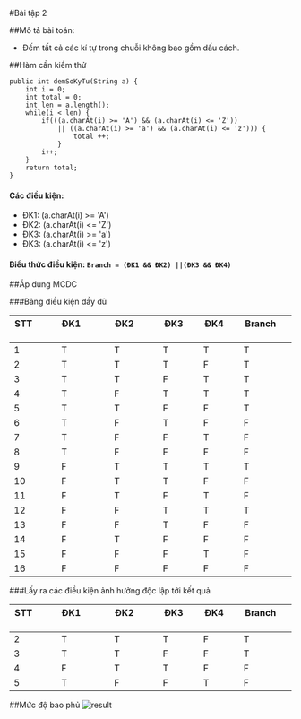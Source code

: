 #Bài tập 2

##Mô tả bài toán:
- Đếm tất cả các kí tự trong chuỗi không bao gồm dấu cách.

##Hàm cần kiểm thử


	public int demSoKyTu(String a) {
		int i = 0; 
		int total = 0;
		int len = a.length();
		while(i < len) {
			if(((a.charAt(i) >= 'A') && (a.charAt(i) <= 'Z')) 
				|| ((a.charAt(i) >= 'a') && (a.charAt(i) <= 'z'))) {
					total ++;
				}
			i++;
		}
		return total;
	}


#### Các điều kiện:
  
 - ĐK1: (a.charAt(i) >= 'A')
 - ĐK2: (a.charAt(i) <= 'Z')
 - ĐK3: (a.charAt(i) >= 'a')
 - ĐK3: (a.charAt(i) <= 'z')


#### Biểu thức điều kiện: `Branch = (ĐK1 && ĐK2) ||(ĐK3 && ĐK4)`

##Áp dụng MCDC

###Bảng điều kiện đầy đủ


| STT            | ĐK1              | ĐK2            | ĐK3          | ĐK4       | Branch        |
| ---------------| ---------------- | ---------------| -------------| ----------| --------------|
| 1 | T | T | T | T | T |
| 2 | T | T | T | F | T |
| 3 | T | T | F | T | T |
| 4 | T | F | T | T | T |
| 5 | T | T | F | F | T |
| 6 | T | F | T | F | F |
| 7 | T | F | F | T | F |
| 8 | T | F | F | F | F |
| 9 | F | T | T | T | T |
| 10 | F | T | T | F | F |
| 11 | F | T | F | T | F |
| 12 | F | F | T | T | T |
| 13 | F | F | T | F | F |
| 14 | F | T | F | F | F |
| 15 | F | F | F | T | F |
| 16 | F | F | F | F | F |

###Lấy ra các điều kiện ảnh hưởng độc lập tới kết quả

| STT            | ĐK1              | ĐK2            | ĐK3          | ĐK4       | Branch        |
| ---------------| ---------------- | ---------------| -------------| ----------| --------------|
| 2 | T | T | T | F | T |
| 3 | T | T | F | F | T |
| 4 | F | T | T | F | F |
| 5 | T | F | F | T | F |

##Mức độ bao phủ
![result](https://github.com/phuongnt58/int3117-2016/blob/master/Nhom08/NgoThiPhuong/BT2/do_bao_phu.PNG)


